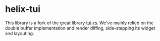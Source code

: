 # helix-tui

This library is a fork of the great library
[tui-rs](https://github.com/fdehau/tui-rs/). We've mainly relied on the double
buffer implementation and render diffing, side-stepping its widget and
layouting.

